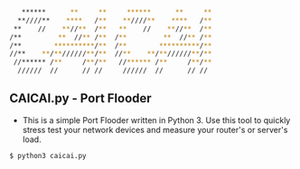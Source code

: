 
```bash
   ******      **     **     ******      **     **
  **////**    ****   /**    **////**    ****   /**
 **    //    **//**  /**   **    //    **//**  /**
/**         **  //** /**  /**         **  //** /**
/**        **********/**  /**        **********/**
//**    **/**//////**/**  //**    **/**//////**/**
 //****** /**     /**/**   //****** /**     /**/**
  //////  //      // //     //////  //      // // 
```

## CAICAI.py - Port Flooder

- This is a simple Port Flooder written in Python 3. Use this tool to quickly stress test your network devices and measure your router's or server's load.

```bash
$ python3 caicai.py
```